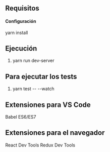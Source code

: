 ## Requisitos

#### Configuración

yarn install

## Ejecución

1. yarn run dev-server

## Para ejecutar los tests

1. yarn test -- --watch

## Extensiones para VS Code

Babel ES6/ES7

## Extensiones para el navegador

React Dev Tools
Redux Dev Tools
